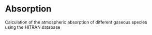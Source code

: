 # Absorption
Calculation of the atmospheric absorption of different gaseous species using the HITRAN database
